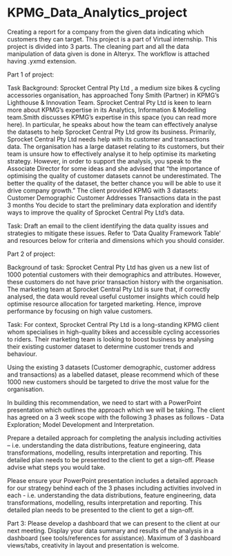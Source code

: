 # KPMG_Data_Analytics_project
Creating a report for a company from the given data indicating which customers they can target.
This project is a part of Virtual internship. This project is divided into 3 parts. 
The cleaning part and all the data manipulation of data given is done in Alteryx. The workflow is attached having .yxmd extension.

Part 1 of project: 

Task Background: Sprocket Central Pty Ltd , a medium size bikes & cycling accessories organisation, has approached Tony Smith (Partner) in KPMG’s Lighthouse & Innovation Team. Sprocket Central Pty Ltd  is keen to learn more about KPMG’s expertise in its Analytics, Information & Modelling team.Smith discusses KPMG’s expertise in this space (you can read more here). In particular, he speaks about how the team can effectively analyse the datasets to help Sprocket Central Pty Ltd grow its business. Primarily, Sprocket Central Pty Ltd needs help with its customer and transactions data. The organisation has a large dataset relating to its customers, but their team is unsure how to effectively analyse it to help optimise its marketing strategy. However, in order to support the analysis, you speak to the Associate Director for some ideas and she advised that “the importance of optimising the quality of customer datasets cannot be underestimated. The better the quality of the dataset, the better chance you will be able to use it drive company growth.”
The client provided KPMG with 3 datasets:
Customer Demographic 
Customer Addresses
Transactions data in the past 3 months
You decide to start the preliminary data exploration and identify ways to improve the quality of Sprocket Central Pty Ltd’s data.

Task: Draft an email to the client identifying the data quality issues and strategies to mitigate these issues. Refer to ‘Data Quality Framework Table’ and resources below for criteria and dimensions which you should consider.

Part 2 of project:

Background of task: Sprocket Central Pty Ltd has given us a new list of 1000 potential customers with their demographics and attributes. However, these customers do not have prior transaction history with the organisation. The marketing team at Sprocket Central Pty Ltd is sure that, if correctly analysed, the data would reveal useful customer insights which could help optimise resource allocation for targeted marketing. Hence, improve performance by focusing on high value customers.

Task: For context, Sprocket Central Pty Ltd is a long-standing KPMG client whom specialises in high-quality bikes and accessible cycling accessories to riders. Their marketing team is looking to boost business by analysing their existing customer dataset to determine customer trends and behaviour. 

Using the existing 3 datasets (Customer demographic, customer address and transactions) as a labelled dataset, please recommend which of these 1000 new customers should be targeted to drive the most value for the organisation. 

In building this recommendation, we need to start with a PowerPoint presentation which outlines the approach which we will be taking. The client has agreed on a 3 week scope with the following 3 phases as follows - Data Exploration; Model Development and Interpretation.

Prepare a detailed approach for completing the analysis including activities – i.e. understanding the data distributions, feature engineering, data transformations, modelling, results interpretation and reporting. This detailed plan needs to be presented to the client to get a sign-off. Please advise what steps you would take. 

Please ensure your PowerPoint presentation includes a detailed approach for our strategy behind each of the 3 phases including activities involved in each - i.e. understanding the data distributions, feature engineering, data transformations, modelling, results interpretation and reporting. This detailed plan needs to be presented to the client to get a sign-off.

Part 3:
Please develop a dashboard that we can present to the client at our next meeting. Display your data summary and results of the analysis in a dashboard (see tools/references for assistance).  Maximum of 3 dashboard views/tabs, creativity in layout and presentation is welcome.

